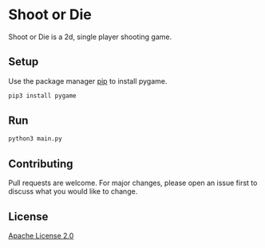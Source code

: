 # Shoot or Die

Shoot or Die is a 2d, single player shooting game.

## Setup

Use the package manager [pip](https://pip.pypa.io/en/stable/) to install pygame.

```bash
pip3 install pygame
```

## Run

```bash
python3 main.py
```

## Contributing

Pull requests are welcome. For major changes, please open an issue first
to discuss what you would like to change.

## License

[Apache License 2.0](https://choosealicense.com/licenses/apache-2.0/)
